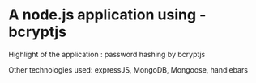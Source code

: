 # A node.js application using - bcryptjs 

Highlight of the application  : password hashing by bcryptjs

Other technologies used: expressJS, MongoDB, Mongoose, handlebars


